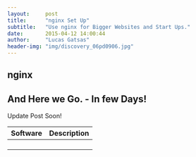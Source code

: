 ```yaml
---
layout:     post
title:      "nginx Set Up"
subtitle:   "Use nginx for Bigger Websites and Start Ups."
date:       2015-04-12 14:00:44
author:     "Lucas Gatsas"
header-img: "img/discovery_06pd0906.jpg"
---
```


<h2 class="section-heading"><strong>nginx</strong> </h2>
<h2 class="section-heading">And Here we Go. - In few Days!</h2>

Update Post Soon!
<table class="table">
        <thead>
          <tr>
            <th>Software</th>
            <th id="fadeout-1">Description</th>
          </tr>
        </thead>
        <tbody>
          <tr>
            <td> <code> </code></td>
            <td id="fadeout-1"></td>
          </tr>
        </tbody>
</table>


<blockquote>


</blockquote>

